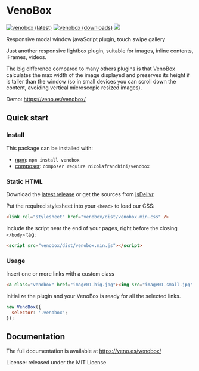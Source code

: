 # VenoBox

[![venobox (latest)](https://img.shields.io/npm/v/venobox/latest.svg)](https://www.npmjs.com/package/venobox)
[![venobox (downloads)](https://img.shields.io/npm/dy/vanilla-lazyload.svg)](https://www.npmjs.com/package/venobox)
[![](https://data.jsdelivr.com/v1/package/npm/venobox/badge)](https://www.jsdelivr.com/package/npm/venobox)

Responsive modal window javaScript plugin, touch swipe gallery

Just another responsive lightbox plugin, suitable for images, inline contents, iFrames, videos.

The big difference compared to many others plugins is that VenoBox calculates the max width of the image displayed and preserves its height if is taller than the window (so in small devices you can scroll down the content, avoiding vertical microscopic resized images).

Demo: https://veno.es/venobox/

## Quick start

### Install

This package can be installed with:
- [npm](https://www.npmjs.com/package/venobox): `npm install venobox`
- [composer](https://packagist.org/packages/nicolafranchini/venobox): `composer require nicolafranchini/venobox`

### Static HTML

Download the [latest release](https://github.com/nicolafranchini/VenoBox/releases)
or get the sources from [jsDelivr](https://cdn.jsdelivr.net/npm/venobox@latest/dist/)

Put the required stylesheet into your `<head>` to load our CSS:

```html
<link rel="stylesheet" href="venobox/dist/venobox.min.css" />
```

Include the script near the end of your pages, right before the closing `</body>` tag:

```html
<script src="venobox/dist/venobox.min.js"></script>
```


### Usage

Insert one or more links with a custom class

```html
<a class="venobox" href="image01-big.jpg"><img src="image01-small.jpg" alt="image alt"/></a>
```

Initialize the plugin and your VenoBox is ready for all the selected links.

```javascript
new VenoBox({
  selector: '.venobox';
});
```

## Documentation

The full documentation is available at https://veno.es/venobox/

License: released under the MIT License
